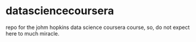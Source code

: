 # datasciencecoursera
repo for the johm hopkins data science coursera course,
so, do not expect here to much miracle.
